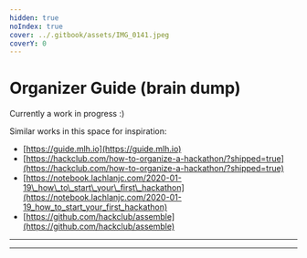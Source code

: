 ```yaml
---
hidden: true
noIndex: true
cover: ../.gitbook/assets/IMG_0141.jpeg
coverY: 0
---
```


# Organizer Guide (brain dump)

Currently a work in progress :)

Similar works in this space for inspiration:

* [https://guide.mlh.io](https://guide.mlh.io)
* [https://hackclub.com/how-to-organize-a-hackathon/?shipped=true](https://hackclub.com/how-to-organize-a-hackathon/?shipped=true)
* [https://notebook.lachlanjc.com/2020-01-19\_how\_to\_start\_your\_first\_hackathon](https://notebook.lachlanjc.com/2020-01-19_how_to_start_your_first_hackathon)
* [https://github.com/hackclub/assemble](https://github.com/hackclub/assemble)

***





***

